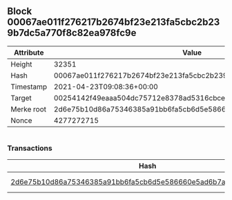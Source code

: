 ## Block 00067ae011f276217b2674bf23e213fa5cbc2b239b7dc5a770f8c82ea978fc9e

Attribute | Value
--- | ---
Height | 32351
Hash | 00067ae011f276217b2674bf23e213fa5cbc2b239b7dc5a770f8c82ea978fc9e
Timestamp | 2021-04-23T09:08:36+00:00
Target | 00254142f49eaaa504dc75712e8378ad5316cbcead634704b3734b6271167cc4
Merke root | 2d6e75b10d86a75346385a91bb6fa5cb6d5e586660e5ad6b7ac37e97f6e4216d
Nonce | 4277272715

```

```

### Transactions

Hash | Amount
--- | ---
[2d6e75b10d86a75346385a91bb6fa5cb6d5e586660e5ad6b7ac37e97f6e4216d](2d6e75b10d86a75346385a91bb6fa5cb6d5e586660e5ad6b7ac37e97f6e4216d.md) | 10.00000000 SKEPTI 
